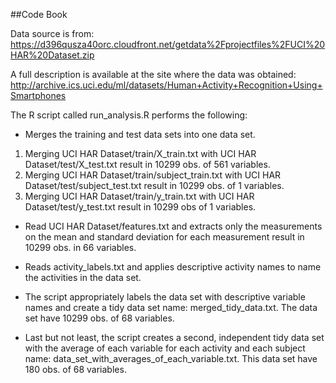 ##Code Book

Data source is from: https://d396qusza40orc.cloudfront.net/getdata%2Fprojectfiles%2FUCI%20HAR%20Dataset.zip 

A full description is available at the site where the data was obtained:  http://archive.ics.uci.edu/ml/datasets/Human+Activity+Recognition+Using+Smartphones 

The R script called run_analysis.R performs the following:

* Merges the training and test data sets into one data set. 
1. Merging UCI HAR Dataset/train/X_train.txt with UCI HAR Dataset/test/X_test.txt result in 10299 obs. of 561 variables. 
2. Merging UCI HAR Dataset/train/subject_train.txt with UCI HAR Dataset/test/subject_test.txt result in 10299 obs. of 1 variables.
3. Merging UCI HAR Dataset/train/y_train.txt with UCI HAR Dataset/test/y_test.txt result in 10299 obs of 1 variables.

* Read UCI HAR Dataset/features.txt and extracts only the measurements on the mean and standard deviation for each measurement result in 10299 obs. in 66 variables.

* Reads activity_labels.txt and applies descriptive activity names to name the activities in the data set.

* The script appropriately labels the data set with descriptive variable names and create a tidy data set name: merged_tidy_data.txt. The data set have 10299 obs. of 68 variables. 

* Last but not least, the script creates a second, independent tidy data set with the average of each variable for each activity and each subject name: data_set_with_averages_of_each_variable.txt. This data set have 180 obs. of 68 variables.
